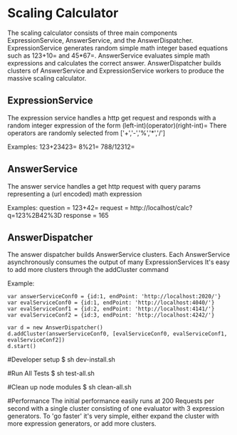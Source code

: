 # Scaling Calculator

The scaling calculator consists of three main components ExpressionService, AnswerService, and the AnswerDispatcher.
ExpressionService generates random simple math integer based equations such as 123+10= and 45*67=.  AnswerService evaluates simple math expressions and calculates the correct answer.  AnswerDispatcher builds clusters of AnswerService and ExpressionService workers to produce the massive scaling calculator.

## ExpressionService
The expression service handles a http get request and responds with a random integer expression of the form (left-int)(operator)(right-int)=
There operators are randomly selected from ['+','-','%','*','/']

Examples:
123+23423=
8%21=
788/12312=


## AnswerService
The answer service handles a get http request with query params representing a (url encoded) math expression

Examples:
question = 123+42=
request = http://localhost/calc?q=123%2B42%3D
response = 165

## AnswerDispatcher
The answer dispatcher builds AnswerService clusters.  Each AnswerService asynchronously consumes the output of many ExpressionServices
It's easy to add more clusters through the addCluster command

Example:
```
var answerServiceConf0 = {id:1, endPoint: 'http://localhost:2020/'}
var evalServiceConf0 = {id:1, endPoint: 'http://localhost:4040/'}
var evalServiceConf1 = {id:2, endPoint: 'http://localhost:4141/'}
var evalServiceConf2 = {id:3, endPoint: 'http://localhost:4242/'}

var d = new AnswerDispatcher()
d.addCluster(answerServiceConf0, [evalServiceConf0, evalServiceConf1, evalServiceConf2])
d.start()
```

#Developer setup
$ sh dev-install.sh

#Run All Tests
$ sh test-all.sh

#Clean up node modules
$ sh clean-all.sh

#Performance
The initial performance easily runs at 200 Requests per second with a single cluster consisting of one evaluator with 3 expression generators.
To 'go faster' it's very simple, either expand the cluster with more expression generators, or add more clusters.
